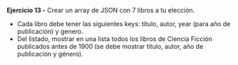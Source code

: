 **Ejercicio 13 -** Crear un array de JSON con 7 libros a tu elección. 

- Cada libro debe tener las siguientes keys: titulo, autor, year (para año de publicación) y genero. 
- Del listado, mostrar en una lista todos los libros de Ciencia Ficción publicados antes de 1900 (se debe mostrar título, autor, año de publicación y género).